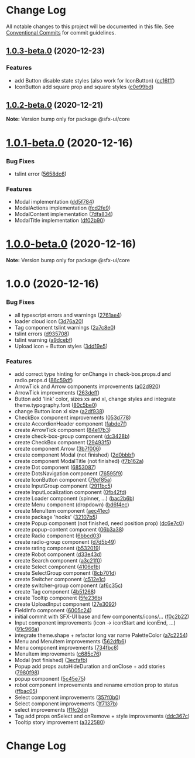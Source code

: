 # Change Log

All notable changes to this project will be documented in this file.
See [Conventional Commits](https://conventionalcommits.org) for commit guidelines.

## [1.0.3-beta.0](https://github.com/scaleflex/sfx-ui/compare/1.0.2-beta.0...1.0.3-beta.0) (2020-12-23)


### Features

* add Button disable state styles (also work for IconButton) ([cc16fff](https://github.com/scaleflex/sfx-ui/commit/cc16fff3cd3c307b769103a173a8d9f173925e2c))
* IconButton add square prop and square styles ([c0e99bd](https://github.com/scaleflex/sfx-ui/commit/c0e99bd51401a7aaab5e50e47a4ac4ec1447bd7d))





## [1.0.2-beta.0](https://github.com/scaleflex/sfx-ui/compare/1.0.0-beta.1...1.0.2-beta.0) (2020-12-21)

**Note:** Version bump only for package @sfx-ui/core





# [1.0.1-beta.0](https://github.com/scaleflex/sfx-ui/compare/v1.0.0-beta.0...1.0.1-beta.0) (2020-12-16)


### Bug Fixes

* tslint error ([5658dc6](https://github.com/scaleflex/sfx-ui/commit/5658dc6b85780c0c33145c6a000008eadb3ec672))


### Features

* Modal implementation ([dd5f784](https://github.com/scaleflex/sfx-ui/commit/dd5f784a1c2430f5300c3bab3d5cee9e5e107b29))
* ModalActions implementation ([fcd2fe9](https://github.com/scaleflex/sfx-ui/commit/fcd2fe972d33618d94a505ddc9b34382cb8bf50a))
* ModalContent implementation ([7dfa834](https://github.com/scaleflex/sfx-ui/commit/7dfa8346a67a6a6ada9866b2718fdd9bead4b721))
* ModalTitle implementation ([df02b90](https://github.com/scaleflex/sfx-ui/commit/df02b9041598ed378f9bb4176163e38008009ce5))





# [1.0.0-beta.0](https://github.com/scaleflex/sfx-ui/compare/v1.0.0...v1.0.0-beta.0) (2020-12-16)

**Note:** Version bump only for package @sfx-ui/core





# 1.0.0 (2020-12-16)


### Bug Fixes

* all typescript errors and warnings ([2761ae4](https://code.scaleflex.cloud/scaleflex/sfx-ui/commits/2761ae43eeb7b9c175b1a37f57150d635b9d0df0))
* loader cloud icon ([3d76a20](https://code.scaleflex.cloud/scaleflex/sfx-ui/commits/3d76a201f6ec01c6b0c802f0cd3ff380d2d4d377))
* Tag component tslint warnings ([2a7c8e0](https://code.scaleflex.cloud/scaleflex/sfx-ui/commits/2a7c8e094ab680db5b95277f72b32b168ffdf0c7))
* tslint errors ([d935708](https://code.scaleflex.cloud/scaleflex/sfx-ui/commits/d93570868d1b72806c78f047e0862d3c6a6c51c0))
* tslint warning ([a9dcebf](https://code.scaleflex.cloud/scaleflex/sfx-ui/commits/a9dcebf73463c0de38f21a83ce8d0d8a31625c49))
* Upload icon + Button styles ([3dd19e5](https://code.scaleflex.cloud/scaleflex/sfx-ui/commits/3dd19e56d8aef0fb04d56522c28b9cb95864ca7a))


### Features

* add correct type hinting for onChange in check-box.props.d and radio.props.d ([86c59df](https://code.scaleflex.cloud/scaleflex/sfx-ui/commits/86c59dfa75c0a6a8b9b63dab92c650bd5515e4ab))
* ArrowTick and Arrow components improvements ([a02d920](https://code.scaleflex.cloud/scaleflex/sfx-ui/commits/a02d92053ea24669b08211329750a7aa161774a7))
* ArrowTick improvements ([263deff](https://code.scaleflex.cloud/scaleflex/sfx-ui/commits/263defff9a0626e7a067f7d4d68d712590229fa3))
* Button add 'link' color, sizes xs and xl, change styles and integrate theme.typography.font ([80c5be0](https://code.scaleflex.cloud/scaleflex/sfx-ui/commits/80c5be08fb6c07bc5001e32f612c3a3d515ffc3d))
* change Button icon xl size ([a2df938](https://code.scaleflex.cloud/scaleflex/sfx-ui/commits/a2df938cbde26cfd518d50a38f307a56ba918b66))
* CheckBox component improvements ([053d778](https://code.scaleflex.cloud/scaleflex/sfx-ui/commits/053d7782741d46def85b8797b5326d9dedc06f1d))
* create AccordionHeader component ([fabde7f](https://code.scaleflex.cloud/scaleflex/sfx-ui/commits/fabde7fb07e0cdb20ca0b314946a7c3f46fa192b))
* create ArrowTick component ([84e17b3](https://code.scaleflex.cloud/scaleflex/sfx-ui/commits/84e17b365a5eff146034585c6bfbd7f733c96353))
* create check-box-group component ([dc3428b](https://code.scaleflex.cloud/scaleflex/sfx-ui/commits/dc3428be31e0f82635ba770b6d5c6fcadbb4fc1c))
* create CheckBox component ([29493f5](https://code.scaleflex.cloud/scaleflex/sfx-ui/commits/29493f5a4e695485da47cf297bf269d18466a981))
* create component Arrow ([3b7f006](https://code.scaleflex.cloud/scaleflex/sfx-ui/commits/3b7f00682122403ac4ba8ea13842ff4bd9ee0e1f))
* create component Modal (not finished) ([2d0bbbf](https://code.scaleflex.cloud/scaleflex/sfx-ui/commits/2d0bbbff0c3e0fe494c4bdb4f164508d3d335f97))
* create component ModalTitle (not finished) ([f7b162a](https://code.scaleflex.cloud/scaleflex/sfx-ui/commits/f7b162a6574f6ef9e1a42b2b66136cf9e1fa1a52))
* create Dot component ([6853087](https://code.scaleflex.cloud/scaleflex/sfx-ui/commits/68530877a66ac2900da95a3c4793c81322d0a3ed))
* create DotsNavigation component ([76595f9](https://code.scaleflex.cloud/scaleflex/sfx-ui/commits/76595f9841d4c47dd4a84ee0dddb466b2764c431))
* create IconButton component ([79ef85a](https://code.scaleflex.cloud/scaleflex/sfx-ui/commits/79ef85aa5b500bd02084120cc5d4f6c625723def))
* create InputGroup component ([2911bc5](https://code.scaleflex.cloud/scaleflex/sfx-ui/commits/2911bc5794c4aaffca9041ddd0d40c53ae01b45e))
* create InputLocalization component ([0fb42fd](https://code.scaleflex.cloud/scaleflex/sfx-ui/commits/0fb42fd67e37e91624cdc102e429f49d53d6eac2))
* create Loader component (spinner, ...) ([bac2b6b](https://code.scaleflex.cloud/scaleflex/sfx-ui/commits/bac2b6b0f52ad8c201755d31d006ae9943599198))
* create Menu component (dropdown) ([bd6f4ec](https://code.scaleflex.cloud/scaleflex/sfx-ui/commits/bd6f4ec8f5bea4d822a24661cc8c365c2b0a48ab))
* create MenuItem component ([aec41ec](https://code.scaleflex.cloud/scaleflex/sfx-ui/commits/aec41ec7bca67aa8c7175f327baa60c250357e9b))
* create package 'hooks' ([32107b5](https://code.scaleflex.cloud/scaleflex/sfx-ui/commits/32107b5ce639c5fced9bde86058684cb56c6feb5))
* create Popup component (not finished, need position prop) ([dc6e7c0](https://code.scaleflex.cloud/scaleflex/sfx-ui/commits/dc6e7c04ba2db11d868c6db1143ba91a992151ee))
* create popup-content component ([06b3a38](https://code.scaleflex.cloud/scaleflex/sfx-ui/commits/06b3a38431f2f98f503f0d9ab7821042eb65fa21))
* create Radio component ([6bbcd03](https://code.scaleflex.cloud/scaleflex/sfx-ui/commits/6bbcd03af3d7cb5fb0a7c9af63fd2f6135bdeebf))
* create radio-group component ([d7d5b49](https://code.scaleflex.cloud/scaleflex/sfx-ui/commits/d7d5b49b60242d7000feb8e693cecae56d231abe))
* create rating component ([b532019](https://code.scaleflex.cloud/scaleflex/sfx-ui/commits/b53201977f25cc9fec63591145279bd6d2c943d9))
* create Robot component ([d33e43d](https://code.scaleflex.cloud/scaleflex/sfx-ui/commits/d33e43d994cb0e420937b2b04d87911e21a9561a))
* create Search component ([a3c21f0](https://code.scaleflex.cloud/scaleflex/sfx-ui/commits/a3c21f05dc40311edc16c7af2a89bbe6d3e4dbf8))
* create Select component ([4106e1b](https://code.scaleflex.cloud/scaleflex/sfx-ui/commits/4106e1b5a89f485074cc8319c3defb4b0baafe24))
* create SelectGroup component ([8cb701d](https://code.scaleflex.cloud/scaleflex/sfx-ui/commits/8cb701d6b012bc6b48f0609d1e352d16b07e3084))
* create Switcher component ([c512e1c](https://code.scaleflex.cloud/scaleflex/sfx-ui/commits/c512e1c80fa6f24ec7847963b1bb585282e6a395))
* create switcher-group component ([af6c35c](https://code.scaleflex.cloud/scaleflex/sfx-ui/commits/af6c35c1c209c4fb14c7809d742f045c2afcd34e))
* create Tag component ([4b51268](https://code.scaleflex.cloud/scaleflex/sfx-ui/commits/4b512681ad1990816ef5683a0cd1a3473b01f64e))
* create Tooltip component ([5fe236b](https://code.scaleflex.cloud/scaleflex/sfx-ui/commits/5fe236b583246967620edc7af96d12318d66adb3))
* create UploadInput component ([27e3092](https://code.scaleflex.cloud/scaleflex/sfx-ui/commits/27e30921fd4ede6af7dc2838c2fd757f69f2dad2))
* FieldInfo component ([6005c24](https://code.scaleflex.cloud/scaleflex/sfx-ui/commits/6005c245ac3645908ae7b0966b299b08acbe8629))
* initial commit with SFX-UI base and few components/icons/... ([f0c2b22](https://code.scaleflex.cloud/scaleflex/sfx-ui/commits/f0c2b224e9a90a86ac6d03c81a30edc4e446f390))
* Input component improvements (icon -> iconStart and iconEnd, ...) ([91c966a](https://code.scaleflex.cloud/scaleflex/sfx-ui/commits/91c966a75119920e87729aa43c636934c315b025))
* integrate theme.shape + refactor long var name PaletteColor ([a7c2254](https://code.scaleflex.cloud/scaleflex/sfx-ui/commits/a7c2254aaa6cfa8357a4066bb1cd9c032591c29c))
* Menu and MenuItem improvements ([562dfb6](https://code.scaleflex.cloud/scaleflex/sfx-ui/commits/562dfb65fb3fbc40150789f0b319680941f86173))
* Menu component improvements ([734fbc8](https://code.scaleflex.cloud/scaleflex/sfx-ui/commits/734fbc84b2bd0494703087fe85010d1db0405049))
* MenuItem improvements ([c685c76](https://code.scaleflex.cloud/scaleflex/sfx-ui/commits/c685c766d3cb34a453e53e59efc3219f1c324a1b))
* Modal (not finished) ([3ecfafb](https://code.scaleflex.cloud/scaleflex/sfx-ui/commits/3ecfafb465f942ddedddb91615ee281bc8e87a06))
* Popup add props autoHideDuration and onClose + add stories ([7980f98](https://code.scaleflex.cloud/scaleflex/sfx-ui/commits/7980f985def363ebb3900b9d65d502f14991cf3b))
* popup component ([5c45e75](https://code.scaleflex.cloud/scaleflex/sfx-ui/commits/5c45e752dd6b5393585b28eb2af272170d018764))
* robot component improvements and rename emotion prop to status ([ffbac05](https://code.scaleflex.cloud/scaleflex/sfx-ui/commits/ffbac05bca3da3ac275c6b95cdbdacdae01a351c))
* Select component improvements ([357f0b0](https://code.scaleflex.cloud/scaleflex/sfx-ui/commits/357f0b01a604e0d7c0398739f9560cff2d98e0ed))
* Select component improvements ([1f7137b](https://code.scaleflex.cloud/scaleflex/sfx-ui/commits/1f7137b8f37bc3933e9f916a03909f474dbad949))
* select improvements ([f1fc2db](https://code.scaleflex.cloud/scaleflex/sfx-ui/commits/f1fc2db865cc5bcba6b78aef029acfdcd81d889e))
* Tag add props onSelect and onRemove + style improvements ([ddc367c](https://code.scaleflex.cloud/scaleflex/sfx-ui/commits/ddc367c6343314b1f2156ddb7cdeb74e261e29de))
* Tooltip story improvement ([a322580](https://code.scaleflex.cloud/scaleflex/sfx-ui/commits/a322580619ab645c37df532d958967210d38c0cc))





# Change Log
